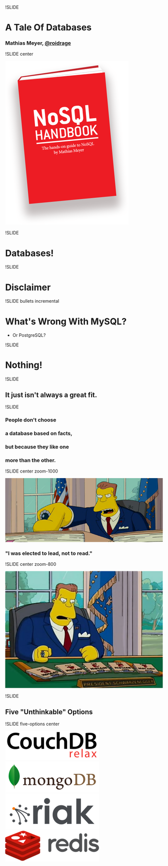 !SLIDE 

# A Tale Of Databases #

### Mathias Meyer, [@roidrage](http://twitter.com/roidrage)

!SLIDE center

<a href="http://nosqlhandbook.com"><img src="book.png"></a>

!SLIDE

# Databases!

!SLIDE

# Disclaimer

!SLIDE bullets incremental

# What's Wrong With MySQL?

* Or PostgreSQL?

!SLIDE

# Nothing!

!SLIDE

## It just isn't always a great fit.

!SLIDE

### People don't choose
### a database based on facts,
### but because they like one
### more than the other.

!SLIDE center zoom-1000

![](which_option_to_choose.png)

### "I was elected to lead, not to read."

!SLIDE center zoom-800

![Five Unthinkable Options](five_options.jpg)

!SLIDE

## Five "Unthinkable" Options

!SLIDE five-options center

<img src="couchdb-logo.png" data-linkto="couchdb" class="database-link"/>
<img src="mongodb.png" data-linkto="mongodb" class="database-link"/>
<br/>
<img src="riak.png" data-linkto="riak" class="database-link"/>
<img src="redis.png" data-linkto="redis" class="database-link"/>

